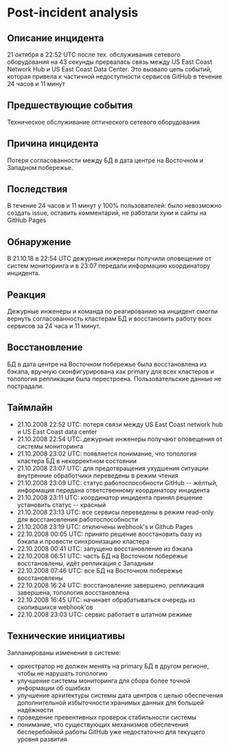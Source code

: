 # Post-incident analysis

## Описание инцидента

21 октября в 22:52 UTC после тех. обслуживания сетевого оборудования на 43 секунды прервалась связь между US East Coast Network Hub и US East Coast Data Center. Это вызвало цепь событий, которая привела к частичной недоступности сервисов GitHub в течение 24 часов и 11 минут

## Предшествующие события

Техническое обслуживание оптического сетевого оборудования

## Причина инцидента

Потеря согласованности между БД в дата центре на Восточном и Западном побережье.

## Последствия

В течение 24 часов и 11 минут у 100% пользователей: было невозможно создать issue, оставить комментарий, не работали хуки и сайты на GitHub Pages

## Обнаружение

В 21.10.18 в 22:54 UTC дежурные инженеры получили оповещение от систем мониторинга и в 23:07 передали информацию координатору инцидента.

## Реакция

Дежурные инженеры и команда по реагированию на инцидент смогли вернуть согласованность кластерам БД и восстановить работу всех сервисов за 24 часа и 11 минут.

## Восстановление

БД в дата центре на Восточном побережье была восстановлена из бэкапа, вручную сконфигурирована как primary для всех кластеров и топология репликации была перестроена. Пользовательские данные не пострадали.

## Таймлайн

- 21.10.2008 22:52 UTC: потеря связи между US East Coast network hub и US East Coast data center
- 21.10.2008 22:54 UTC: дежурные инженеры получают оповещения от системы мониторинга
- 21.10.2008 23:02 UTC: появляется понимание, что топология кластера БД в некорректном состоянии
- 21.10.2008 23:07 UTC: для предотвращения ухудшения ситуации внутренние обработчики переведены в режим чтения
- 21.10.2008 23:09 UTC: статус работоспособности GitHub -- жёлтый, информация передана ответственному координатору инцидента
- 21.10.2008 23:11 UTC: координатор инцидента принял решение установить статус -- красный
- 21.10.2008 23:13 UTC: все сервисы переведены в режим read-only для восстановления работоспособности
- 21.10.2008 23:19 UTC: отключены webhook's и Github Pages
- 22.10.2008 00:05 UTC: принято решение восстановить базу из бэкапа и провести синхронизацию кластера
- 22.10.2008 00:41 UTC: запущено восстановление из бэкапа
- 22.10.2008 06:51 UTC: часть БД на Восточном побережье восстановлены, идёт репликация с Западным
- 22.10.2008 07:46 UTC: все БД на Восточном побережье восстановлены
- 22.10.2008 16:24 UTC: восстановление завершено, репликация завершена, топология восстановлена
- 22.10.2008 16:45 UTC: начинает обрабатываться очередь из скопившихся webhook'ов
- 22.10.2008 23:03 UTC: сервис работает в штатном режиме

## Технические инициативы

Запланированы изменения в системе: 

- оркестратор не должен менять на primary БД в другом регионе, чтобы не нарушать топологию
- улучшение системы мониторинга для сбора более точной информации об ошибках
- улучшение архитектуры системы дата центров с целью обеспечения дополнительной избыточности хранимых данных для большей надёжности
- проведение превентивных проверок стабильности системы
- понимание, что существующих механизмов обеспечения бесперебойной работы GitHub уже недостаточно для текущего уровня развития
